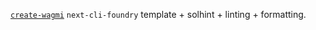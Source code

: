 [`create-wagmi`](https://github.com/wagmi-dev/create-wagmi) `next-cli-foundry` template + solhint + linting + formatting.
